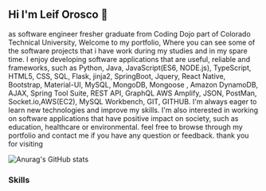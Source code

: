 ## Hi I'm Leif Orosco 👋
as software engineer fresher graduate from Coding Dojo part of Colorado Technical University, Welcome to my portfolio, Where you can see some of the software projects that i have work during my studies and in my spare time. I enjoy developing software applications that are useful, reliable and frameworks, such as Python, Java, JavaScript(ES6, NODE.js), TypeScript, HTML5, CSS, SQL, Flask, jinja2, SpringBoot, Jquery, React Native, Bootstrap, Material-UI, MySQL, MongoDB, Mongoose , Amazon DynamoDB,  AJAX, Spring Tool Suite, REST API, GraphQL AWS Amplify, JSON, PostMan, Socket.io,AWS(EC2), MySQL Workbench, GIT, GITHUB. I'm always eager to learn new technologies and improve my skills. I'm also interested in working on software applications that have positive impact on society, such as education, healthcare or environmental. feel free to browse through my portfolio and contact me if you have any question or feedback. thank you for visiting

![Anurag's GitHub stats](https://github-readme-stats.vercel.app/api?username=leif123&show_icons=true&theme=highcontrast)


### Skills 

